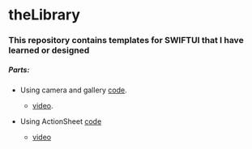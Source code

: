 # theLibrary

### This repository contains templates for SWIFTUI that I have learned or designed

##### Parts:

* Using camera and gallery [code](https://github.com/MrKaraaslan/theLibrary/tree/master/Library/ActionSheetExample).
  - [video](https://web.itu.edu.tr/karaaslan18/swiftui.html#cameraAndGallery).

* Using ActionSheet [code](https://github.com/MrKaraaslan/theLibrary/tree/master/Library/ActionSheetExample)
    - [video](https://web.itu.edu.tr/karaaslan18/swiftui.html#actionSheet)
